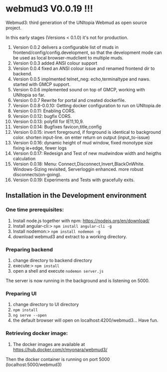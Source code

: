 # webmud3 V0.0.19 !!!
Webmud3: third generation of the UNItopia Webmud as open source project.

In this early stages (Versions < 0.1.0) it's not for production.
1. Version 0.0.2 delivers a configurable list of muds in frontend/config/config.development, so that the development mode can be used as local browser-mudclient to multiple muds.
2. Version 0.0.3 added ANSI colour support
3. Version 0.0.4 fixed an ANSI colour issue and renamed frontend dir to backend.
4. Version 0.0.5 implmented telnet_neg: echo,terminaltype and naws. started with GMCP support.
5. Version 0.0.6 implemented sound on top of GMCP, working with UNItopia so far.
6. Version 0.0.7 Rewrite for portal and created dockerfile.
7. Version 0.0.8-0.0.10: Getting docker configuration to run on UNItopia.de
8. Version 0.0.11: Enabling CORS. 
9. Version 0.0.12: bugfix CORS.
10. Version 0.0.13: polyfill for IE11,10,9.
11. Version 0.0.14: Bugfixes favicon,title,config
12. Version 0.0.15: invert foreground, if forground is identical to background color. shorten input-line. on enter return on output (input_to-issue)
13. Version 0.0.16: dynamic height of mud window, fixed monotype size fixing ie+edge, fewer logs
14. Version 0.0.17: Redesign and Test of new mudwindow width and heigths calculation
15. Version 0.0.18: Menu: Connect,Disconnect,Invert,BlackOnWhite. Windows-Sizing revisited, Serverloggin enhanced. more robust disconnects(on-going).
16. Version 0.0.19: Experiments and Tests with gracefully exits.

## Installation in the Development environment
### One time prerequisites:
1. Install node.js together with npm: https://nodejs.org/en/download/
2. Install angular-cli:> `npm install angular-cli -g`
3. Install nodemon:> `npm install nodemon -g`
4. download webmud3 and extract to a working directory.

### Preparing backend
1. change directory to backend directory
2. execute:> `npm install`
3. open a shell and execute `nodemon server.js`

The server is now running in the background and is listening on 5000.

### Preparing UI
1. change directory to UI directory
2. `npm install`
3. `ng serve --open`
4. the default browser will open on localhost:4200/webmud3... Have fun.

### Retrieving docker image:
1. The docker images are available at https://hub.docker.com/r/myonara/webmud3/

Then the docker container is running on port 5000 (localhost:5000/webmud3)
